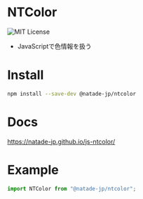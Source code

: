 # NTColor
![MIT License](https://img.shields.io/badge/license-MIT-blue.svg?style=flat)

- JavaScriptで色情報を扱う

# Install

```sh
npm install --save-dev @natade-jp/ntcolor
```

# Docs

https://natade-jp.github.io/js-ntcolor/

# Example

```javascript
import NTColor from "@natade-jp/ntcolor";
```
